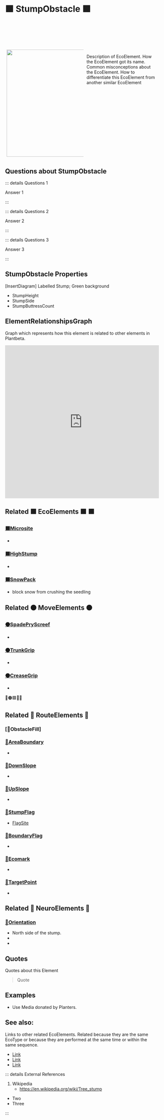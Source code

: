 # 🟩  <eco>StumpObstacle</eco> 🟩

<div style="display: flex; width: %100; margin-top: 100px;">
    <div style="margin: 5px; width: 50%">
        <img height="350" width="350" src="/Eco/EcoImage.png"/>
    </div>
    <div style="margin: 5px; width: 50%">
        <p >Description of <eco>EcoElement</eco>. How the <eco>EcoElement </eco>got its name. Common misconceptions about the <eco>EcoElement</eco>. How to differentiate this <eco>EcoElement </eco>from another similar EcoElement</p>
    </div>
</div>

## Questions about StumpObstacle

::: details Questions 1

Answer 1

:::

::: details Questions 2

Answer 2

:::

::: details Questions 3

Answer 3

:::

## StumpObstacle Properties

[InsertDiagram] Labelled Stump; Green background  

- StumpHeight
- StumpSide
- StumpButtressCount




## ElementRelationshipsGraph

Graph which represents how this element is related to other elements in Plantbeta.
<iframe 
    width="100%" 
    height="500" 
    frameborder="0"
    src="https://observablehq.com/embed/@d3/force-directed-graph/2?cells=chart"
></iframe>

## Related 🟩<eco> EcoElements </eco>🟩  🟩

### [🟩Microsite]()

- 

### [🟩HighStump]()

- 

### [🟩SnowPack]() 

- block snow from crushing the seedling


## Related 🟠 <move>MoveElements </move>🟠

### [🟠SpadePryScreef]()

- 

### [🟠TrunkGrip]()

- 

### [🟠CreaseGrip]()

- 


🔺🟠🟩💜🔷
## Related 🔺 <route>RouteElements </route>🔺

### [🔺ObstacleFill]

### [🔺AreaBoundary]()

- 

### [🔺DownSlope]()

- 

### [🔺UpSlope]()

- 

### [🔺StumpFlag]()

- [FlagSite]()

### [🔺BoundaryFlag]() 

- 

### [🔺Ecomark]() 

- 

### [🔺TargetPoint]()

- 


## Related 💜 <neuro>NeuroElements</neuro> 💜

### [💜Orientation]() 
- North side of the stump. 
- 
- 

## Quotes

Quotes about this Element

> Quote

## Examples

- Use Media donated by Planters. 

## See also:

Links to other related EcoElements. Related because they are the same EcoType or because they are performed at the same time or within the same sequence. 

- [Link]()
- [Link]()
- [Link]()

::: details External References

1. Wikipedia
    - https://en.wikipedia.org/wiki/Tree_stump
- Two
- Three

:::



